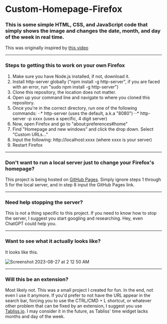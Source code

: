 # Custom-Homepage-Firefox

### This is some simple HTML, CSS, and JavaScript code that simply shows the image and changes the date, month, and day of the week in real time.

This was originally inspired by [this video](https://youtu.be/0H_R_mcVBMI?list=LL)

---

### Steps to getting this to work on your own Firefox

1. Make sure you have Node.js installed, if not, download it.
2. Install http-server globally ("npm install -g http-server", if you are faced with an error, run "sudo npm install -g http-server")
3. Clone this repository, the location does not matter.
4. Open up your command line and navigate to where you cloned this repository.
5. Once you're in the correct directory, run one of the following commands:
⋅⋅* http-server (uses the default, a.k.a "8080")
⋅⋅* http-server -p xxxx (uses a specific, 4 digit server)
6. Now, open Firefox and go to "about:preferences#home"
7. Find "Homepage and new windows" and click the drop down. Select "Custom URLs..."
8. Input the following: http://localhost:xxxx (where xxxx is your server)
9. Restart Firefox

---

### Don't want to run a local server just to change your Firefox's homepage?

This project is being hosted on [GitHub Pages](https://alockinalock.github.io/Custom-Homepage-Firefox/). Simply ignore steps 1 through 5 for the local server, and in step 8 input the GitHub Pages link.

---

### Need help stopping the server?

This is not a thing specific to this project. If you need to know how to stop the server, I suggest you start googling and researching. Hey, even ChatGPT could help you.

---

### Want to see what it actually looks like?

It looks like this.

![Screenshot 2023-08-27 at 2 12 50 AM](https://github.com/alockinalock/Custom-Homepage-Firefox/assets/113492071/2007f6a9-9733-4f35-8d29-41d69b82d1f6)

---

### Will this be an extension?

Most likely not. This was a small project I created for fun. In the end, not even I use it anymore. If you'd prefer to not have the URL appear in the search bar, forcing you to use the CTRL/CMD + L shortcut, or whatever other problem that can be fixed by an extension, I suggest you use [Tabliss.io](https://tabliss.io/). I may consider it in the future, as Tabliss' time widget lacks months and day of the week.
